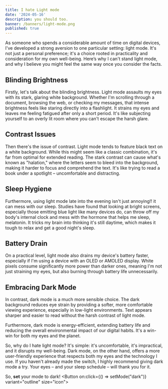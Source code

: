```yaml
---
title: I hate Light mode
date: '2024-05-16'
description: you should too.
banner: /banners/light-mode.png
published: true
---
```


<script lang="ts">
	import { setMode } from "mode-watcher";
	import { Button } from '$lib/components/ui/button';

	import Sun from 'lucide-svelte/icons/sun';
	import Moon from 'lucide-svelte/icons/moon';
</script>

As someone who spends a considerable amount of time on digital devices, I've developed a strong aversion to one particular setting: light mode. It's not just a personal preference; it's a choice rooted in practicality and consideration for my own well-being. Here’s why I can't stand light mode, and why I believe you might feel the same way once you consider the facts.

## Blinding Brightness

Firstly, let's talk about the blinding brightness. Light mode assaults my eyes with its stark, glaring white background. Whether I'm scrolling through a document, browsing the web, or checking my messages, that intense brightness feels like staring directly into a flashlight. It strains my eyes and leaves me feeling fatigued after only a short period. It's like subjecting yourself to an overly lit room where you can't escape the harsh glare.

## Contrast Issues

Then there's the issue of contrast. Light mode tends to feature black text on a white background. While this might seem like a classic combination, it's far from optimal for extended reading. The stark contrast can cause what's known as "halation," where the letters seem to bleed into the background, making it harder to focus and comprehend the text. It's like trying to read a book under a spotlight – uncomfortable and distracting.

## Sleep Hygiene

Furthermore, using light mode late into the evening isn't just annoying!! it can mess with our sleep. Studies have found that looking at bright screens, especially those emitting blue light like many devices do, can throw off my body's internal clock and mess with the hormone that helps me sleep, melatonin. It tricks my brain into thinking it's still daytime, which makes it tough to relax and get a good night's sleep.

## Battery Drain

On a practical level, light mode also drains my device's battery faster, especially if I'm using a device with an OLED or AMOLED display. White pixels consume significantly more power than darker ones, meaning I'm not just straining my eyes, but also burning through battery life unnecessarily.

## Embracing Dark Mode

In contrast, dark mode is a much more sensible choice. The dark background reduces eye strain by providing a softer, more comfortable viewing experience, especially in low-light environments. Text appears sharper and easier to read without the harsh contrast of light mode.

Furthermore, dark mode is energy-efficient, extending battery life and reducing the overall environmental impact of our digital habits. It's a win-win for both my eyes and the planet.

So, why do I hate light mode? It's simple: it's uncomfortable, it's impractical, and it disrupts my well-being. Dark mode, on the other hand, offers a more user-friendly experience that respects both my eyes and the technology I use. If you haven't already made the switch, I highly recommend giving dark mode a try. Your eyes – and your sleep schedule – will thank you for it.

So, **set** your mode to dark!
<Button on:click={() => setMode("dark")} variant="outline" size="icon">
<Sun
        class="h-[1.2rem] w-[1.2rem] rotate-0 scale-100 transition-all dark:-rotate-90 dark:scale-0"
    />
<Moon
        class="absolute h-[1.2rem] w-[1.2rem] rotate-90 scale-0 transition-all dark:rotate-0 dark:scale-100"
    />
</Button>
